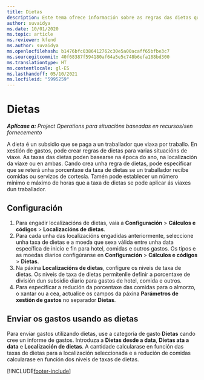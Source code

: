 ```yaml
---
title: Dietas
description: Este tema ofrece información sobre as regras das dietas que se usan na xestión de gastos.
author: suvaidya
ms.date: 10/01/2020
ms.topic: article
ms.reviewer: kfend
ms.author: suvaidya
ms.openlocfilehash: b1476bfc0386412762c30e5a00acaff65bfbe3c7
ms.sourcegitcommit: 40f68387f594180af64a5e5c748b6efa188bd300
ms.translationtype: HT
ms.contentlocale: gl-ES
ms.lasthandoff: 05/10/2021
ms.locfileid: "5995259"
---
```

# <a name="per-diems"></a>Dietas

_**Aplícase a:** Project Operations para situacións baseadas en recursos/sen fornecemento_


A dieta é un subsidio que se paga a un traballador que viaxa por traballo. En xestión de gastos, pode crear regras de dietas para varias situacións de viaxe. As taxas das dietas poden basearse na época do ano, na localización da viaxe ou en ambas. Cando crea unha regra de dietas, pode especificar que se reterá unha porcentaxe da taxa de dietas se un traballador recibe comidas ou servizos de cortesía. Tamén pode establecer un número mínimo e máximo de horas que a taxa de dietas se pode aplicar ás viaxes dun traballador.

## <a name="configuration"></a>Configuración 

1. Para engadir localizacións de dietas, vaia a **Configuración** > **Cálculos e códigos** > **Localizacións de dietas**.
2. Para cada unha das localizacións engadidas anteriormente, seleccione unha taxa de dietas e a moeda que sexa válida entre unha data específica de inicio e fin para hotel, comidas e outros gastos. Os tipos e as moedas diarios configúranse en **Configuración** > **Cálculos e códigos** > **Dietas**.
3. Na páxina **Localizacións de dietas**, configure os niveis de taxa de dietas. Os niveis de taxa de dietas permítenlle definir a porcentaxe de división dun subsidio diario para gastos de hotel, comida e outros. 
4. Para especificar a redución da porcentaxe das comidas para o almorzo, o xantar ou a cea, actualice os campos da páxina **Parámetros de xestión de gastos** no separador **Dietas**. 
    
## <a name="submit-expenses-using-per-diem"></a>Enviar os gastos usando as dietas
Para enviar gastos utilizando dietas, use a categoría de gasto **Dietas** cando cree un informe de gastos. Introduza a **Dietas desde a data**, **Dietas ata a data** e **Localización de dietas**. A cantidade calcularase en función das taxas de dietas para a localización seleccionada e a redución de comidas calcularase en función dos niveis de taxas de dietas.


[!INCLUDE[footer-include](../includes/footer-banner.md)]